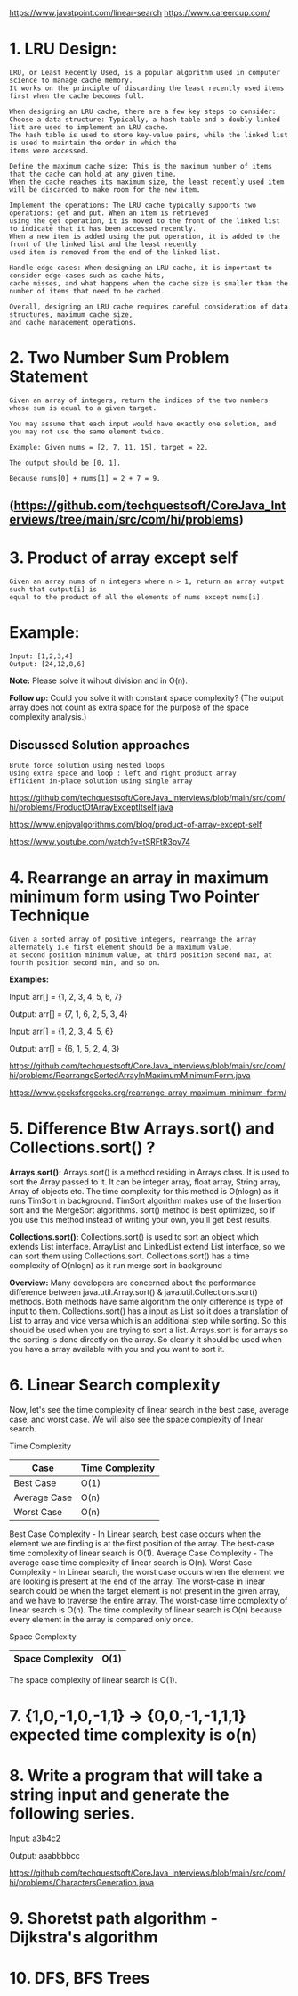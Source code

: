 https://www.javatpoint.com/linear-search
https://www.careercup.com/

# 1. LRU Design:

	LRU, or Least Recently Used, is a popular algorithm used in computer science to manage cache memory. 
	It works on the principle of discarding the least recently used items first when the cache becomes full.

	When designing an LRU cache, there are a few key steps to consider:
	Choose a data structure: Typically, a hash table and a doubly linked list are used to implement an LRU cache. 
    The hash table is used to store key-value pairs, while the linked list is used to maintain the order in which the 
    items were accessed.
	
	Define the maximum cache size: This is the maximum number of items that the cache can hold at any given time. 
    When the cache reaches its maximum size, the least recently used item will be discarded to make room for the new item.
	
	Implement the operations: The LRU cache typically supports two operations: get and put. When an item is retrieved 
    using the get operation, it is moved to the front of the linked list to indicate that it has been accessed recently. 
    When a new item is added using the put operation, it is added to the front of the linked list and the least recently 
    used item is removed from the end of the linked list.
	
	Handle edge cases: When designing an LRU cache, it is important to consider edge cases such as cache hits, 
    cache misses, and what happens when the cache size is smaller than the number of items that need to be cached.

	Overall, designing an LRU cache requires careful consideration of data structures, maximum cache size, 
    and cache management operations.


# 2. Two Number Sum Problem Statement

	Given an array of integers, return the indices of the two numbers whose sum is equal to a given target.

	You may assume that each input would have exactly one solution, and you may not use the same element twice.
	
	Example: Given nums = [2, 7, 11, 15], target = 22.
	
	The output should be [0, 1]. 
	
	Because nums[0] + nums[1] = 2 + 7 = 9.

## (https://github.com/techquestsoft/CoreJava_Interviews/tree/main/src/com/hi/problems)

# 3. Product of array except self
    Given an array nums of n integers where n > 1, return an array output such that output[i] is 
    equal to the product of all the elements of nums except nums[i].

# Example:
	Input: [1,2,3,4]
	Output: [24,12,8,6]

**Note:** Please solve it wihout division and in O(n).

**Follow up:**
    Could you solve it with constant space complexity? (The output array 
    does not count as extra space for the purpose of the space complexity analysis.)

## Discussed Solution approaches
	Brute force solution using nested loops
	Using extra space and loop : left and right product array
	Efficient in-place solution using single array

https://github.com/techquestsoft/CoreJava_Interviews/blob/main/src/com/hi/problems/ProductOfArrayExceptItself.java

https://www.enjoyalgorithms.com/blog/product-of-array-except-self

https://www.youtube.com/watch?v=tSRFtR3pv74

# 4. Rearrange an array in maximum minimum form using Two Pointer Technique
    Given a sorted array of positive integers, rearrange the array alternately i.e first element should be a maximum value, 
    at second position minimum value, at third position second max, at fourth position second min, and so on. 
**Examples:**

Input: arr[] = {1, 2, 3, 4, 5, 6, 7} 

Output: arr[] = {7, 1, 6, 2, 5, 3, 4}

Input: arr[] = {1, 2, 3, 4, 5, 6}

Output: arr[] = {6, 1, 5, 2, 4, 3} 

https://github.com/techquestsoft/CoreJava_Interviews/blob/main/src/com/hi/problems/RearrangeSortedArrayInMaximumMinimumForm.java

https://www.geeksforgeeks.org/rearrange-array-maximum-minimum-form/

# 5. Difference Btw Arrays.sort() and Collections.sort() ?
**Arrays.sort():**
Arrays.sort() is a method residing in Arrays class. It is used to sort the Array passed to it. It can be integer array, float array, String array, Array of objects etc.
The time complexity for this method is O(nlogn) as it runs TimSort in background. TimSort algorithm makes use of the Insertion sort and the MergeSort algorithms.
sort() method is best optimized, so if you use this method instead of writing your own, you'll get best results.

**Collections.sort():**
Collections.sort() is used to sort an object which extends List interface. ArrayList and LinkedList extend List interface, so we can sort them using Collections.sort.
Collections.sort() has a time complexity of O(nlogn) as it run merge sort in background

**Overview:**
Many developers are concerned about the performance difference between java.util.Array.sort() & java.util.Collections.sort() methods. Both methods have same algorithm the only difference is type of input to them.
Collections.sort() has a input as List so it does a translation of List to array and vice versa which is an additional step while sorting. So this should be used when you are trying to sort a list.
Arrays.sort is for arrays so the sorting is done directly on the array. So clearly it should be used when you have a array available with you and you want to sort it.

# 6. Linear Search complexity
Now, let's see the time complexity of linear search in the best case, average case, and worst case. We will also see the space complexity of linear search.

Time Complexity

|Case	       | Time Complexity |
|-------------|-----------------|
|Best Case	   | O(1)            |
|Average Case | O(n)            |
|Worst Case	  | O(n)            |

Best Case Complexity - In Linear search, best case occurs when the element we are finding is at the first position of the array. The best-case time complexity of linear search is O(1).
      Average Case Complexity - The average case time complexity of linear search is O(n).
      Worst Case Complexity - In Linear search, the worst case occurs when the element we are looking is present at the end of the array. The worst-case in linear search could be when the target element is not present in the given array, and we have to traverse the entire array. The worst-case time complexity of linear search is O(n).
      The time complexity of linear search is O(n) because every element in the array is compared only once.

Space Complexity

   |Space Complexity	|O(1)|
   |---------------|---------|

   The space complexity of linear search is O(1).
   
# 7. {1,0,-1,0,-1,1} -> {0,0,-1,-1,1,1} expected time complexity is o(n)

# 8. Write a program that will take a string input and generate the following series.
Input: a3b4c2

Output: aaabbbbcc

https://github.com/techquestsoft/CoreJava_Interviews/blob/main/src/com/hi/problems/CharactersGeneration.java

# 9. Shoretst path algorithm - Dijkstra's algorithm

# 10. DFS, BFS Trees

